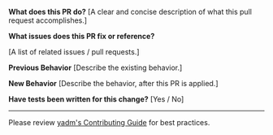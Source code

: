 **What does this PR do?**
[A clear and concise description of what this pull request accomplishes.]

**What issues does this PR fix or reference?**
<!--
Be sure to preface the issue/PR numbers with a "#".
-->
[A list of related issues / pull requests.]

**Previous Behavior**
[Describe the existing behavior.]

**New Behavior**
[Describe the behavior, after this PR is applied.]

**Have tests been written for this change?**
[Yes / No]

---

Please review [yadm's Contributing Guide][1] for best practices.

[1]: https://www.contributor-covenant.org
